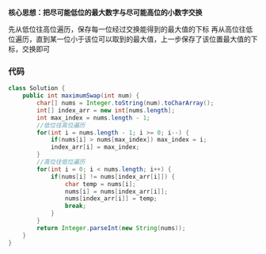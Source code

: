 **核心思想：把尽可能低位的最大数字与尽可能高位的小数字交换**

先从低位往高位遍历，保存每一位经过交换能得到的最大值的下标
再从高位往低位遍历，直到某一位小于该位可以取到的最大值，上一步保存了该位置最大值的下标，交换即可

### 代码

```java
class Solution {
    public int maximumSwap(int num) {
        char[] nums = Integer.toString(num).toCharArray();
        int[] index_arr = new int[nums.length];
        int max_index = nums.length - 1;
        //低位往高位遍历
        for(int i = nums.length - 1; i >= 0; i--) {
            if(nums[i] > nums[max_index]) max_index = i;
            index_arr[i] = max_index;
        }
        //高位往低位遍历
        for(int i = 0; i < nums.length; i++) {
            if(nums[i] != nums[index_arr[i]]) {
                char temp = nums[i];
                nums[i] = nums[index_arr[i]];
                nums[index_arr[i]] = temp;
                break;
            }
        }
        return Integer.parseInt(new String(nums));
    }
}
```